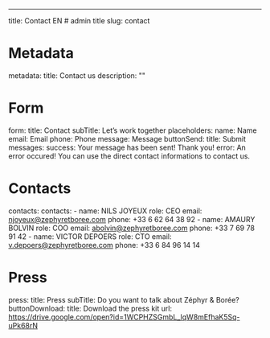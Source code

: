 ---
title: Contact EN # admin title
slug: contact
# Metadata
metadata: 
  title: Contact us
  description: ""
# Form
form: 
  title: Contact 
  subTitle: Let’s work together
  placeholders: 
    name: Name
    email: Email
    phone: Phone
    message: Message
  buttonSend: 
    title: Submit
  messages:
    success: Your message has been sent! Thank you!
    error: An error occured! You can use the direct contact informations to contact us.
# Contacts
contacts:
  contacts:
    - name: NILS JOYEUX
      role: CEO
      email: njoyeux@zephyretboree.com
      phone: +33 6 62 64 38 92
    - name: AMAURY BOLVIN
      role: COO
      email: abolvin@zephyretboree.com
      phone: +33 7 69 78 91 42
    - name: VICTOR DEPOERS
      role: CTO
      email: v.depoers@zephyretboree.com
      phone: +33 6 84 96 14 14
# Press
press:
  title: Press
  subTitle: Do you want to talk about Zéphyr & Borée?
  buttonDownload: 
    title: Download the press kit
    url: https://drive.google.com/open?id=1WCPHZSGmbL_lqW8mEfhaK5Sq-uPk68rN